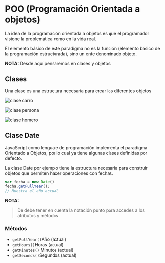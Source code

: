 # POO (Programación Orientada a objetos)

La idea de la programación orientada a objetos es que el programador visione la problemática como en la vida real.

El elemento básico de este paradigma no es la función (elemento básico de la programación estructurada), sino un ente denominado objeto.

**NOTA:**
Desde aquí pensaremos en clases y objetos.

## Clases
Una clase es una estructura necesaria para crear los diferentes objetos

![clase carro](https://aprendiendoarduino.files.wordpress.com/2017/07/clase_coche.png)

![clase persona](https://www.campusmvp.es/recursos/image.axd?picture=/2019/4T/poo-clase-objetos.png)

![clase homero](https://ferestrepoca.github.io/paradigmas-de-programacion/poo/poo_teoria/images/philosophy.png)

## Clase Date
JavaScript como lenguaje de programación implementa el paradigma Orientado a Objetos, por lo cual ya tiene algunas clases definidas por defecto.

La clase Date por ejemplo tiene la estructura necesaria para construir objetos que permiten hacer operaciones con fechas.

```JavaScript
var fecha = new Date();
fecha.getFullYear();
// Muestra el año actual
```

**NOTA:**
>De debe tener en cuenta la notación punto para accedes a los atributos y métodos

### Métodos

* `getFullYear()`Año (actual)
* `getHours()`Horas (actual)
* `getMinutes()` Minutos (actual)
* `getSeconds()`Segundos (actual)
